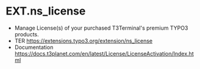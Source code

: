 # EXT.ns_license

- Manage License(s) of your purchased T3Terminal's premium TYPO3 products.
- TER https://extensions.typo3.org/extension/ns_license
- Documentation https://docs.t3planet.com/en/latest/License/LicenseActivation/Index.html
